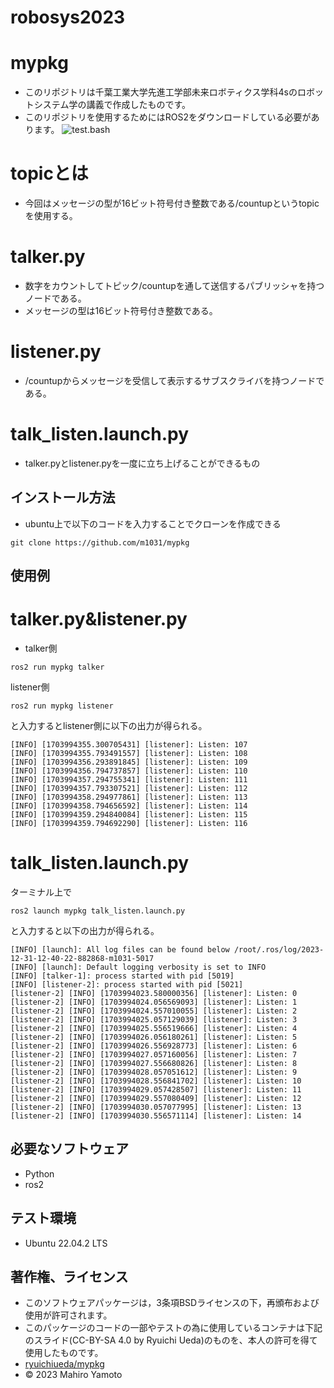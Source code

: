 # robosys2023
# mypkg
* このリポジトリは千葉工業大学先進工学部未来ロボティクス学科4sのロボットシステム学の講義で作成したものです。
* このリポジトリを使用するためにはROS2をダウンロードしている必要があります。
![test.bash](https://github.com/m1031/mypkg/actions/workflows/test.yml/badge.svg)
# topicとは
* 今回はメッセージの型が16ビット符号付き整数である/countupというtopicを使用する。
# talker.py
* 数字をカウントしてトピック/countupを通して送信するパブリッシャを持つノードである。
* メッセージの型は16ビット符号付き整数である。
# listener.py
* /countupからメッセージを受信して表示するサブスクライバを持つノードである。
# talk_listen.launch.py
* talker.pyとlistener.pyを一度に立ち上げることができるもの
## インストール方法
* ubuntu上で以下のコードを入力することでクローンを作成できる
```
git clone https://github.com/m1031/mypkg
```
## 使用例
# talker.py&listener.py
* talker側
```
ros2 run mypkg talker
```
listener側
```
ros2 run mypkg listener
```
と入力するとlistener側に以下の出力が得られる。
```
[INFO] [1703994355.300705431] [listener]: Listen: 107
[INFO] [1703994355.793491557] [listener]: Listen: 108
[INFO] [1703994356.293891845] [listener]: Listen: 109
[INFO] [1703994356.794737857] [listener]: Listen: 110
[INFO] [1703994357.294755341] [listener]: Listen: 111
[INFO] [1703994357.793307521] [listener]: Listen: 112
[INFO] [1703994358.294977861] [listener]: Listen: 113
[INFO] [1703994358.794656592] [listener]: Listen: 114
[INFO] [1703994359.294840084] [listener]: Listen: 115
[INFO] [1703994359.794692290] [listener]: Listen: 116
```
# talk_listen.launch.py
ターミナル上で
```
ros2 launch mypkg talk_listen.launch.py
```
と入力すると以下の出力が得られる。
```
[INFO] [launch]: All log files can be found below /root/.ros/log/2023-12-31-12-40-22-882868-m1031-5017
[INFO] [launch]: Default logging verbosity is set to INFO
[INFO] [talker-1]: process started with pid [5019]
[INFO] [listener-2]: process started with pid [5021]
[listener-2] [INFO] [1703994023.580000356] [listener]: Listen: 0
[listener-2] [INFO] [1703994024.056569093] [listener]: Listen: 1
[listener-2] [INFO] [1703994024.557010055] [listener]: Listen: 2
[listener-2] [INFO] [1703994025.057129039] [listener]: Listen: 3
[listener-2] [INFO] [1703994025.556519666] [listener]: Listen: 4
[listener-2] [INFO] [1703994026.056180261] [listener]: Listen: 5
[listener-2] [INFO] [1703994026.556928773] [listener]: Listen: 6
[listener-2] [INFO] [1703994027.057160056] [listener]: Listen: 7
[listener-2] [INFO] [1703994027.556680826] [listener]: Listen: 8
[listener-2] [INFO] [1703994028.057051612] [listener]: Listen: 9
[listener-2] [INFO] [1703994028.556841702] [listener]: Listen: 10
[listener-2] [INFO] [1703994029.057428507] [listener]: Listen: 11
[listener-2] [INFO] [1703994029.557080409] [listener]: Listen: 12
[listener-2] [INFO] [1703994030.057077995] [listener]: Listen: 13
[listener-2] [INFO] [1703994030.556571114] [listener]: Listen: 14
```
## 必要なソフトウェア
* Python
* ros2

## テスト環境
* Ubuntu 22.04.2 LTS
## 著作権、ライセンス
* このソフトウェアパッケージは，3条項BSDライセンスの下，再頒布および使用が許可されます。
* このパッケージのコードの一部やテストの為に使用しているコンテナは下記のスライド(CC-BY-SA 4.0 by Ryuichi Ueda)のものを、本人の許可を得て使用したものです。
 * [ryuichiueda/mypkg](https://github.com/ryuichiueda/mypkg)
* © 2023 Mahiro Yamoto
